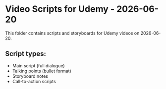 # Video Scripts for Udemy - 2026-06-20

This folder contains scripts and storyboards for Udemy videos on 2026-06-20.

## Script types:
- Main script (full dialogue)
- Talking points (bullet format)
- Storyboard notes
- Call-to-action scripts
